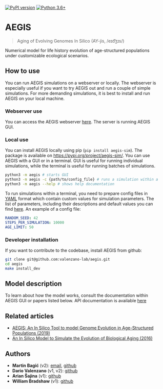 [![PyPI version](https://badge.fury.io/py/aegis-sim.svg)](https://badge.fury.io/py/aegis-sim)
[![Python 3.6+](https://img.shields.io/badge/python-3.6%2B-blue)](https://www.python.org/downloads/release/python-360/)

# AEGIS

> Aging of Evolving Genomes In Silico (AY-jis, /eɪd͡ʒɪs/)

Numerical model for life history evolution of age-structured populations under customizable ecological scenarios.

## How to use
You can run AEGIS simulations on a webserver or locally. The webserver is especially useful if you want to try AEGIS out and run a couple of simple simulations. For more demanding simulations, it is best to install and run AEGIS on your local machine.

### Webserver use

You can access the AEGIS webserver [here](). The server is running AEGIS GUI.<!-- TODO update link -->

### Local use

You can install AEGIS locally using pip (`pip install aegis-sim`). The package is available on https://pypi.org/project/aegis-sim/. You can use AEGIS with a GUI or in a terminal. GUI is useful for running individual simulations, while the terminal is useful for running batches of simulations.

```bash
python3 -m aegis # starts GUI
python3 -m aegis -c {path/to/config_file} # runs a simulation within a terminal
python3 -m aegis --help # shows help documentation
```

To run simulations within a terminal, you need to prepare config files in [YAML](https://en.wikipedia.org/wiki/YAML) format
which contain custom values for simulation parameters. The list of parameters, including their descriptions and default values you can find [here](). <!-- TODO update link -->
An example of a config file:
```yml
RANDOM_SEED: 42
STEPS_PER_SIMULATION: 10000
AGE_LIMIT: 50
```


### Developer installation

If you want to contribute to the codebase, install AEGIS from github:

```bash
git clone git@github.com:valenzano-lab/aegis.git
cd aegis
make install_dev
```
<!-- TODO update install_dev script -->

## Model description
To learn about how the model works, consult the documentation within AEGIS GUI or papers listed below. API documentation is available [here]()
<!-- TODO update link -->

## Related articles
- [AEGIS: An In Silico Tool to model Genome Evolution in Age-Structured Populations (2019)](https://www.biorxiv.org/content/10.1101/646877v1)
- [An In Silico Model to Simulate the Evolution of Biological Aging (2016)](https://www.biorxiv.org/content/10.1101/037952v1)

## Authors

- **Martin Bagić** (v2): [email](martin.bagic@outlook.com), [github](https://github.com/martinbagic)
- **Dario Valenzano** (v1, v2): [github](https://github.com/dvalenzano)
- **Arian Šajina** (v1): [github](https://github.com/ariansajina)
- **William Bradshaw** (v1): [github](https://github.com/willbradshaw)
